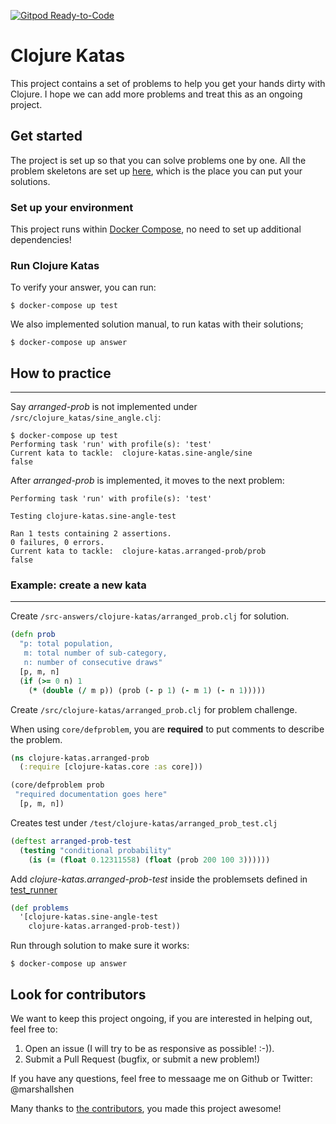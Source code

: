 [![Gitpod Ready-to-Code](https://img.shields.io/badge/Gitpod-Ready--to--Code-blue?logo=gitpod)](https://gitpod.io/#https://github.com/chefy-io/clojure-katas) 

# Clojure Katas

This project contains a set of problems to help you get your hands dirty
with Clojure. I hope we can add more problems and treat this as an
ongoing project.

## Get started
The project is set up so that you can solve problems one by one. All the
problem skeletons are set up [here](https://github.com/marshallshen/clojure-katas/tree/master/src/clojure_katas), which is the place you can put
your solutions.

### Set up your environment
This project runs within [Docker Compose](https://docs.docker.com/compose/), no need to set up additional dependencies!

### Run Clojure Katas

To verify your answer, you can run:


    $ docker-compose up test

We also implemented solution manual, to run katas with their solutions;


    $ docker-compose up answer


## How to practice
-----------------------------
Say *arranged-prob* is not implemented under `/src/clojure_katas/sine_angle.clj`:

    $ docker-compose up test
    Performing task 'run' with profile(s): 'test'
    Current kata to tackle:  clojure-katas.sine-angle/sine
    false

After *arranged-prob* is implemented, it moves to the next problem:

    Performing task 'run' with profile(s): 'test'

    Testing clojure-katas.sine-angle-test

    Ran 1 tests containing 2 assertions.
    0 failures, 0 errors.
    Current kata to tackle:  clojure-katas.arranged-prob/prob
    false

### Example: create a new kata
-------------------------------------------------
Create `/src-answers/clojure-katas/arranged_prob.clj` for solution.

```clojure
(defn prob
  "p: total population,
   m: total number of sub-category,
   n: number of consecutive draws"
  [p, m, n]
  (if (>= 0 n) 1
    (* (double (/ m p)) (prob (- p 1) (- m 1) (- n 1)))))
```
Create `/src/clojure-katas/arranged_prob.clj` for problem challenge.

When using `core/defproblem`, you are **required** to put comments to
describe the problem.

```clojure
(ns clojure-katas.arranged-prob
  (:require [clojure-katas.core :as core]))

(core/defproblem prob
 "required documentation goes here"
  [p, m, n])
```

Creates test under `/test/clojure-katas/arranged_prob_test.clj`

```clojure
(deftest arranged-prob-test
  (testing "conditional probability"
    (is (= (float 0.12311558) (float (prob 200 100 3))))))
```

Add *clojure-katas.arranged-prob-test* inside the problemsets defined in [test_runner](https://github.com/marshallshen/clojure-katas/blob/master/test/clojure_katas/test_runner.clj)

```clojure
(def problems
  '[clojure-katas.sine-angle-test
    clojure-katas.arranged-prob-test))
```

Run through solution to make sure it works:

    $ docker-compose up answer

## Look for contributors
We want to keep this project ongoing, if you are interested in helping
out, feel free to:

  1. Open an issue (I will try to be as responsive as possible! :-)).
  2. Submit a Pull Request (bugfix, or submit a new problem!)

If you have any questions, feel free to messaage me on Github or Twitter: @marshallshen

Many thanks to [the contributors](https://github.com/marshallshen/clojure-katas/graphs/contributors), you made this project awesome!

